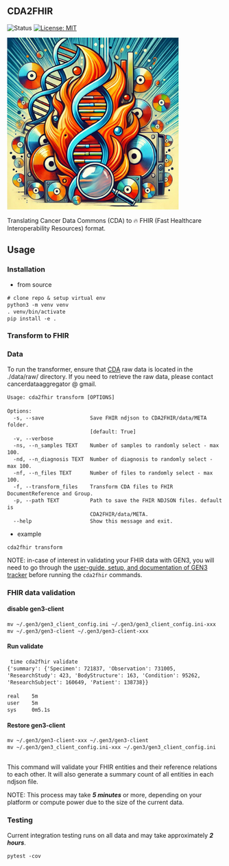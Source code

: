 ## CDA2FHIR
![Status](https://img.shields.io/badge/Status-Build%20Passing-lgreen)
[![License: MIT](https://img.shields.io/badge/License-MIT-yellow.svg)](https://opensource.org/licenses/MIT)

<img src="./img/img.jpg" alt="img" width="400"/>

Translating Cancer Data Commons (CDA) to 🔥 FHIR (Fast Healthcare Interoperability Resources) format.


## Usage 
### Installation

- from source 
```commandline
# clone repo & setup virtual env
python3 -m venv venv
. venv/bin/activate
pip install -e .
```
### Transform to FHIR 

### Data 
To run the transformer, ensure that [CDA](https://cda.readthedocs.io/en/latest/) raw data is located in the ./data/raw/ directory. If you need to retrieve the raw data, please contact cancerdataaggregator @ gmail.

``` 
Usage: cda2fhir transform [OPTIONS]

Options:
  -s, --save               Save FHIR ndjson to CDA2FHIR/data/META folder.
                           [default: True]
  -v, --verbose
  -ns, --n_samples TEXT    Number of samples to randomly select - max 100.
  -nd, --n_diagnosis TEXT  Number of diagnosis to randomly select - max 100.
  -nf, --n_files TEXT      Number of files to randomly select - max 100.
  -f, --transform_files    Transform CDA files to FHIR DocumentReference and Group.
  -p, --path TEXT          Path to save the FHIR NDJSON files. default is
                           CDA2FHIR/data/META.
  --help                   Show this message and exit.
``` 

- example 
``` 
cda2fhir transform 
``` 

NOTE: in-case of interest in validating your FHIR data with GEN3, you will need to go through the [user-guide, setup, and documentation of GEN3 tracker](https://aced-idp.github.io/requirements/) before running the ```cda2fhir``` commands.

### FHIR data validation 

#### disable gen3-client
```
mv ~/.gen3/gen3_client_config.ini ~/.gen3/gen3_client_config.ini-xxx
mv ~/.gen3/gen3-client ~/.gen3/gen3-client-xxx
```

#### Run validate
```
 time cda2fhir validate
{'summary': {'Specimen': 721837, 'Observation': 731005, 'ResearchStudy': 423, 'BodyStructure': 163, 'Condition': 95262, 'ResearchSubject': 160649, 'Patient': 138738}}

real    5m
user    5m
sys     0m5.1s

```

#### Restore gen3-client

```
mv ~/.gen3/gen3-client-xxx ~/.gen3/gen3-client
mv ~/.gen3/gen3_client_config.ini-xxx ~/.gen3/gen3_client_config.ini
  
```


This command will validate your FHIR entities and their reference relations to each other. It will also generate a summary count of all entities in each ndjson file. 

NOTE: This process may take _**5 minutes**_ or more, depending on your platform or compute power due to the size of the current data.


### Testing
Current integration testing runs on all data and may take approximately _**2 hours**_.

```
pytest -cov 
```